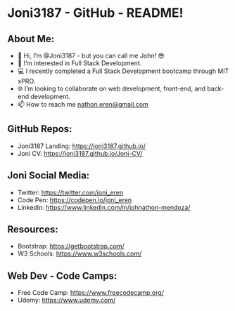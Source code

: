# Joni3187 - GitHub - README!

## About Me:
- 👋 Hi, I’m @Joni3187 - but you can call me John! 😎
- 👀 I’m interested in Full Stack Development.
- 💻 I recently completed a Full Stack Development bootcamp through MIT xPRO.
- 🌐 I’m looking to collaborate on web development, front-end, and back-end development. 
- 📫 How to reach me nathon.eren@gmail.com

## GitHub Repos:
- Joni3187 Landing: https://joni3187.github.io/
- Joni CV: https://joni3187.github.io/Joni-CV/

## Joni Social Media:
- Twitter: https://twitter.com/joni_eren
- Code Pen: https://codepen.io/joni_eren
- LinkedIn: https://www.linkedin.com/in/johnathon-mendoza/

## Resources:
- Bootstrap: https://getbootstrap.com/
- W3 Schools: https://www.w3schools.com/

## Web Dev - Code Camps:
- Free Code Camp: https://www.freecodecamp.org/
- Udemy: https://www.udemy.com/





<!-- Joni3187/Joni3187 is a ✨ special ✨ repository because its `README.md` (this file) appears on your GitHub profile. You can click the Preview link to take a look at your changes. -->
